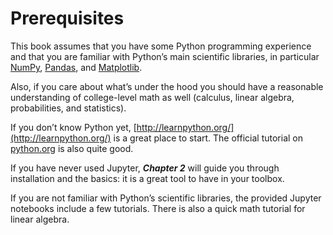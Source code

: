 # **Prerequisites**

This book assumes that you have some Python programming experience and that you are familiar with Python’s main scientific libraries, in particular [NumPy](http://numpy.org/), [Pandas](http://pandas.pydata.org/), and [Matplotlib](http://matplotlib.org/).

Also, if you care about what’s under the hood you should have a reasonable understanding of college-level math as well (calculus, linear algebra, probabilities, and statistics).

If you don’t know Python yet, [http://learnpython.org/](http://learnpython.org/) is a great place to start. The official tutorial on [python.org](https://docs.python.org/3/tutorial/) is also quite good.

If you have never used Jupyter, ***Chapter 2*** will guide you through installation and the basics: it is a great tool to have in your toolbox.

If you are not familiar with Python’s scientific libraries, the provided Jupyter notebooks include a few tutorials. There is also a quick math tutorial for linear algebra.
